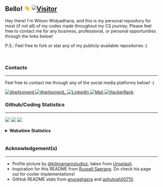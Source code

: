 ## Bello! <img src="https://raw.githubusercontent.com/ABSphreak/ABSphreak/master/gifs/Hi.gif" width="20px" /> [![Visitor](https://visitor-badge.laobi.icu/badge?page_id=wilsonwid)](https://github.com/wilsonwid)

<p>Hey there! I'm Wilson Widyadhana, and this is my personal repository for most (if not all) of my codes made throughout my CS journey. Please feel free to contact me for any business, professional, or personal opportunities through the links below!</p>
<p>P.S.: Feel free to fork or star any of my publicly-available repositories :)</p>

<br>

<h3>Contacts</h3>
<hr>
<p>Feel free to contact me through any of the social media platforms below! :) </p>
<a href="https://www.instagram.com/wilsonwid">
  <img alt="@wilsonwid" src="https://img.shields.io/badge/Instagram-E4405F?style=for-the-badge&logo=instagram&logoColor=white"/>
</a>
<a href="https://twitter.com/wilsonwid_">
  <img alt="@wilsonwid_" src="https://img.shields.io/badge/Twitter-%231DA1F2.svg?style=for-the-badge&logo=Twitter&logoColor=white"/>
</a>
<a href="https://www.linkedin.com/in/wilsonwid">
  <img alt="LinkedIn" src="https://img.shields.io/badge/linkedin%20-%230077B5.svg?&style=for-the-badge&logo=linkedin&logoColor=white"/>
</a>
<a href="mailto:wilsonwidyadhana681@gmail.com">
  <img alt="Mail" src="https://img.shields.io/badge/Gmail-D14836?style=for-the-badge&logo=gmail&logoColor=white"/>
</a>
<a href="https://www.hackerrank.com/wilsonwid">
  <img alt="HackerRank" src="https://img.shields.io/badge/-Hackerrank-2EC866?style=for-the-badge&logo=HackerRank&logoColor=white"/>
</a>

<br>

<h3>Github/Coding Statistics</h3>
<hr>
<div align="left">
  <a href="https://github.com/anuraghazra/github-readme-stats"><img align="top" src="https://github-readme-stats.vercel.app/api?username=wilsonwid&count_private=true&show_icons=true&theme=tokyonight&include_all_commits=true&line_height=23px&title_color=8ddbf7&count_private=true&icon_color=dd58c1&custom_title=GitHub Stats"></a>
  <a href="https://github.com/anuraghazra/github-readme-stats"><img align="top" src="https://github-readme-stats.vercel.app/api/top-langs/?username=wilsonwid&count_private=true&theme=tokyonight&title_color=8ddbf7&layout=compact&card_width=300px"></a>
  <a href="https://github.com/ashutosh00710/github-readme-activity-graph"><img src="https://activity-graph.herokuapp.com/graph?username=wilsonwid&custom_title=Contribution%20Graph&theme=react-dark&area=true&"/></a>
</div>

<br>

<details>
  <summary>
    <b>Wakatime Statistics</b>
  </summary>
  <a href="https://github.com/anuraghazra/github-readme-stats"><img src="https://github-readme-stats.vercel.app/api/wakatime?username=wilsonwid&layout=default&theme=react&title_color=dd58c1&custom_title=Wakatime Stats"/></a>
</details>

<br>

<h3>Acknowledgement(s)</h3>
<hr>
<ul>
  <li>Profile picture by <a href="https://unsplash.com/photos/_8mos_CBmBM">@kilimanjarostudioz</a>, taken from <a href="https://unsplash.com/photos/_8mos_CBmBM">Unsplash</a>.</li>
  <li>Inspiration for this README from <a href="https://github.com/RussellDash332">Russell Saerang</a>. Do check his page out for cooler implementations!</li>
  <li>GitHub README stats from <a href="https://github.com/anuraghazra/github-readme-stats">anuraghazra</a> and <a href="https://github.com/ashutosh00710/github-readme-activity-graph">ashutosh00710</a>.</li>
</ul>
